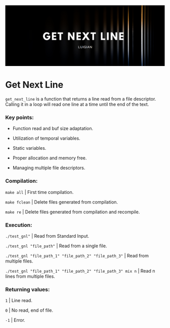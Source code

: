 ![](resources/gnl_banner.png)

# Get Next Line

`get_next_line` is a function that returns a line read from a file descriptor. Calling it in a loop will read one line at a time until the end of the text.

### Key points:

* Function read and buf size adaptation.

* Utilization of temporal variables.

* Static variables.

* Proper allocation and memory free.

* Managing multiple file descriptors.


### Compilation:

`make all`
| First time compilation.

`make fclean`
| Delete files generated from compilation.

`make re`
| Delete files generated from compilation and recompile.


### Execution:

`./test_gnl"`
| Read from Standard Input.

`./test_gnl "file_path"`
| Read from a single file.

`./test_gnl "file_path_1" "file_path_2" "file_path_3"`
| Read from multiple files.

`./test_gnl "file_path_1" "file_path_2" "file_path_3" mix n`
| Read n lines from multiple files.

### Returning values:
`1` | Line read.

`0` | No read, end of file.

`-1` | Error.
